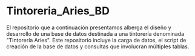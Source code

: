 # Tintoreria_Aries_BD
El repositorio que a continuación presentamos alberga el diseño y desarrollo de una base de datos destinada a una tintorería denominada "Tintorería Aries". Este repositorio incluye la carga de datos, el script de creación de la base de datos y consultas que involucran múltiples tablas.
